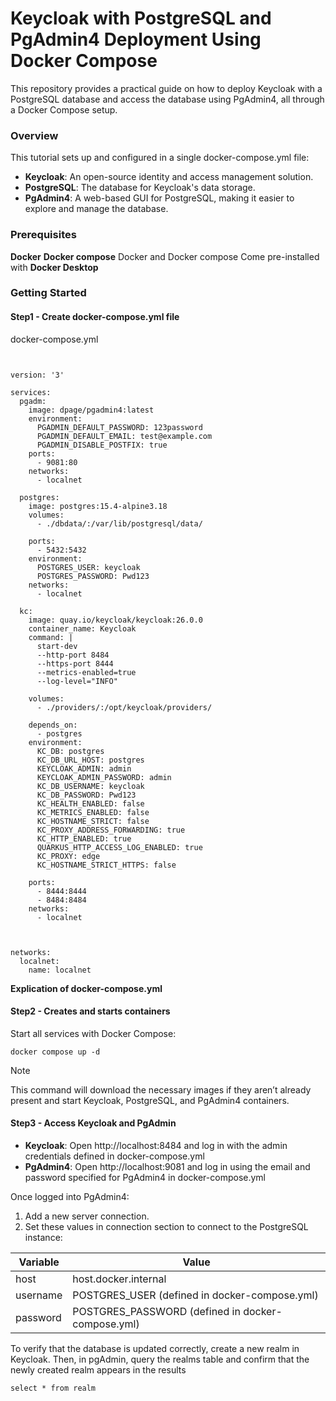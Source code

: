 # Keycloak with PostgreSQL and PgAdmin4 Deployment Using Docker Compose
This repository provides a practical guide on how to deploy Keycloak with a PostgreSQL database and access the database using PgAdmin4, all through a Docker Compose setup. 
### Overview
This tutorial sets up and configured in a single docker-compose.yml file:

- **Keycloak**: An open-source identity and access management solution.
- **PostgreSQL**: The database for Keycloak's data storage.
- **PgAdmin4**: A web-based GUI for PostgreSQL, making it easier to explore and manage the database.

### Prerequisites
**Docker**
**Docker compose**
Docker and Docker compose Come pre-installed with **Docker Desktop**

### Getting Started
#### Step1 - Create docker-compose.yml file

docker-compose.yml
```command


version: '3'
 
services:
  pgadm:
    image: dpage/pgadmin4:latest
    environment:
      PGADMIN_DEFAULT_PASSWORD: 123password
      PGADMIN_DEFAULT_EMAIL: test@example.com
      PGADMIN_DISABLE_POSTFIX: true
    ports:
      - 9081:80
    networks:
      - localnet
 
  postgres:
    image: postgres:15.4-alpine3.18
    volumes:
      - ./dbdata/:/var/lib/postgresql/data/
    
    ports:
      - 5432:5432
    environment:
      POSTGRES_USER: keycloak
      POSTGRES_PASSWORD: Pwd123
    networks:
      - localnet
 
  kc:
    image: quay.io/keycloak/keycloak:26.0.0
    container_name: Keycloak
    command: |
      start-dev
      --http-port 8484 
      --https-port 8444
      --metrics-enabled=true
      --log-level="INFO"

    volumes:
      - ./providers/:/opt/keycloak/providers/
  
    depends_on:
      - postgres
    environment:
      KC_DB: postgres
      KC_DB_URL_HOST: postgres
      KEYCLOAK_ADMIN: admin
      KEYCLOAK_ADMIN_PASSWORD: admin
      KC_DB_USERNAME: keycloak
      KC_DB_PASSWORD: Pwd123
      KC_HEALTH_ENABLED: false
      KC_METRICS_ENABLED: false
      KC_HOSTNAME_STRICT: false
      KC_PROXY_ADDRESS_FORWARDING: true
      KC_HTTP_ENABLED: true
      QUARKUS_HTTP_ACCESS_LOG_ENABLED: true
      KC_PROXY: edge
      KC_HOSTNAME_STRICT_HTTPS: false

    ports:
      - 8444:8444
      - 8484:8484
    networks:
      - localnet



networks:
  localnet:
    name: localnet
```
**Explication of docker-compose.yml**
#### Step2 - Creates and starts containers
Start all services with Docker Compose:
```
docker compose up -d
```
> [!NOTE]
> This command will download the necessary images if they aren’t already present and start Keycloak, PostgreSQL, and PgAdmin4 containers.

#### Step3 - Access Keycloak and PgAdmin
- **Keycloak**: Open http://localhost:8484 and log in with the admin credentials defined in docker-compose.yml
- **PgAdmin4**: Open http://localhost:9081 and log in using the email and password specified for PgAdmin4 in docker-compose.yml

Once logged into PgAdmin4:

1. Add a new server connection.
2. Set these values in connection section to connect to the PostgreSQL instance:


| Variable      | Value                                                |
| ------------- | -----------------------------------------------------|
| host          | host.docker.internal                                 |
| username      | POSTGRES_USER (defined in docker-compose.yml)        |
|password       |  POSTGRES_PASSWORD (defined in docker-compose.yml)   |

To verify that the database is updated correctly, create a new realm in Keycloak. Then, in pgAdmin, query the realms table and confirm that the newly created realm appears in the results
```
select * from realm
```

